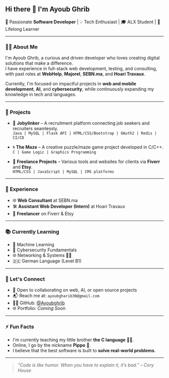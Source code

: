## Hi there 👋 I'm Ayoub Ghrib

🚀 Passionate **Software Developer** | 💡 Tech Enthusiast | 🎓 ALX Student | 🧠 Lifelong Learner

---

### 👨‍💻 About Me

I'm Ayoub Ghrib, a curious and driven developer who loves creating digital solutions that make a difference.  
I have experience in full-stack web development, testing, and consulting, with past roles at **WebHelp**, **Majorel**, **SEBN.ma**, and **Hoari Travaux**.

Currently, I'm focused on impactful projects in **web and mobile development**, **AI**, and **cybersecurity**, while continuously expanding my knowledge in tech and languages.

---

### 🔨 Projects

- 🔗 **Jobylinker** – A recruitment platform connecting job seekers and recruiters seamlessly.  
  `Java | MySQL | Flask API | HTML/CSS/Bootstrap | OAuth2 | Redis | CI/CD`

- 🌀 **The Maze** – A creative puzzle/maze game project developed in C/C++.  
  `C | Game Logic | Graphics Programming`

- 🧪 **Freelance Projects** – Various tools and websites for clients via **Fiverr** and **Etsy**.  
  `HTML/CSS | JavaScript | MySQL | CMS platforms`

---

### 💼 Experience

- 🌐 **Web Consultant** at SEBN.ma  
- 🛠️ **Assistant Web Developer (Intern)** at Hoari Travaux  
- 🧰 **Freelancer** on Fiverr & Etsy

---

### 📚 Currently Learning

- 🤖 Machine Learning  
- 🔐 Cybersecurity Fundamentals  
- 🌐 Networking & Systems 🛜📡  
- 🇩🇪 German Language (Level B1)

---

### 🤝 Let's Connect

- 💼 Open to collaborating on web, AI, or open source projects
- 📬 Reach me at: `ayoubgharib30@gmail.com`
- 🧑‍💻 GitHub: [@Ayoubghrib](https://github.com/Ayoubghrib)
- 🌐 Portfolio: *Coming Soon*

---

### ⚡ Fun Facts

- I'm currently teaching my little brother **the C language** 👨‍🏫.
- Online, I go by the nickname **Pippo** 🧢.
- I believe that the best software is built to **solve real-world problems**.

---

> _“Code is like humor. When you have to explain it, it’s bad.” – Cory House_
